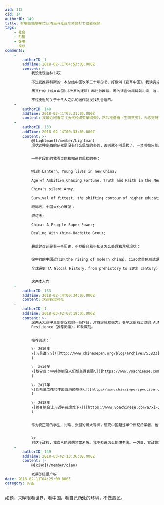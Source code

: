 ```yaml
---
aid: 112
cid: 14
authorID: 149
title: 有哪些能够帮忙认清当今社会形势的好书或者视频
tags:
    - 社会
    - 形势
    - 好书
    - 视频
comments:
    -
        authorID: 1
        addTime: 2018-02-11T04:53:00.000Z
        content: >-
            我没发现这种书哎。  

            不过我推荐科斯的一本总结中国改革三十年的书，好像叫《变革中国》。我读完之后的总体印象是，中国的改革主要是自下而上，并不是有一个总设计师设计的，下层的广泛尝试和上层的选择性推广，使得中国的改革异常成功。  

            周其仁的《城乡中国》《改革的逻辑》都比较推荐。周的调查做得特别扎实，这一点很推荐。  

            不过更近的关于十八大之后的著作就没找到合适的。
    -
        authorID: 149
        addTime: 2018-02-11T05:31:00.000Z
        content: 我最近刚看完《历代经济变革得失》，然后准备看《生而贫穷》，会感觉特别震撼。
    -
        authorID: 133
        addTime: 2018-02-14T00:33:00.000Z
        content: >-
            @[Lightman](/member/Lightman)
            现状这种东西的研究是没有什么现成的书的，否则就不叫现状了，一本书都只能是盲人摸象，看个局部。了解这些东西主要的方法还是“划线”，通过看历史并根据自己的经验来理解现状。


            一些片段化的我看过的和知道的现状的书：


            Wish Lantern, Young lives in new China;  

            Age of Ambition,Chasing Fortune, Truth and Faith in the New China;  

            China's silent Army;  

            Survival of fittest, the shifting contour of higher education;  

            殷海光，中国文化的展望；  

            燃灯者;  

            China: A Fragile Super Power;  

            Dealing With China-Hachette Group;


            最后建议还是看一些历史，不然很容易不知道怎么处理和理解现状：


            徐中约的中国近代史(the rising of modern china)，Ciao之前在测试硬盘的时候有分享  

            全球通史（A Global History，from prehistory to 20th century)


            这两本入门
    -
        authorID: 133
        addTime: 2018-02-14T00:34:00.000Z
        content: 欢迎各位补充
    -
        authorID: 1
        addTime: 2018-03-02T08:19:00.000Z
        content: >-
            这两天无意中查到黎安友的一些作品，对我的启发很大。很早之前看过他的 Authoritarian
            Resilience（推荐阅读），印象深刻。


            推荐阅读：  

            \- 2016年
            \[习是谁？\]([http://www.chinesepen.org/blog/archives/53833](http://www.chinesepen.org/blog/archives/53833)
            )  

            \- 2016年
            \[黎安友：中共体制没人们想象得衰弱\]([https://www.voachinese.com/a/nathan-authoritarian-regime-20160616/3379732.html](https://www.voachinese.com/a/nathan-authoritarian-regime-20160616/3379732.html)
            )  

            \- 2017年
            \[刘晓波之死和中国当局的恐惧\]([http://www.chinainperspective.com/ArtShow.aspx?AID=183591](http://www.chinainperspective.com/ArtShow.aspx?AID=183591)
            )  

            \- 2018年
            \[终身制会让习近平骑虎难下\]([https://www.voachinese.com/a/xi-20180227/4273796.html](https://www.voachinese.com/a/xi-20180227/4273796.html)
            )


            作为费正清的学生，刘瑜、张健的哥大导师，研究中国超过半个世纪的学者，他也是坦言：


            \>
            对这个政权，我自己的思想非常矛盾。我不知道怎么能懂中国。一方面，党政体制很强，另一方面，党政体制的弱势、弱点我也看不到。它不是衰弱，我可以说，苏联的党政体制到最后是非常衰弱，它自己不相信自己，而且经济也不发展，连苏联共产党员也不相信它。中国不一样，中国的党政体制看起来，从外面看还是很有活力。
    -
        authorID: 149
        addTime: 2018-03-02T13:36:00.000Z
        content: |-
            @[ciao](/member/ciao)

            老蔡涉猎很广呀
date: 2018-02-11T04:25:00.000Z
category: 问答
---
```


如题，求睁眼看世界，看中国，看自己所处的环境，不做愚民。
